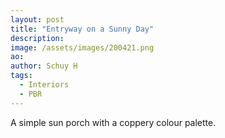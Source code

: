 ```yaml
---
layout: post
title: "Entryway on a Sunny Day"
description: 
image: /assets/images/200421.png
ao: 
author: Schuy H
tags: 
  - Interiors
  - PBR
--- 
```


A simple sun porch with a coppery colour palette.

<!--- Image examples: secondary, full width

![Placeholder](/assets/images/171208.jpeg)

![Placeholder](/assets/images/171208.jpeg#full) 

---> 